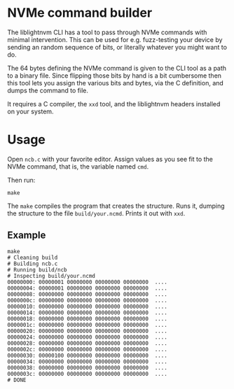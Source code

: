 # NVMe command builder

The liblightnvm CLI has a tool to pass through NVMe commands with minimal
intervention. This can be used for e.g. fuzz-testing your device by sending an
random sequence of bits, or literally whatever you might want to do.

The 64 bytes defining the NVMe command is given to the CLI tool as a path to a
binary file. Since flipping those bits by hand is a bit cumbersome then this
tool lets you assign the various bits and bytes, via the C definition, and dumps
the command to file.

It requires a C compiler, the `xxd` tool, and the liblightnvm headers installed
on your system.

# Usage

Open `ncb.c` with your favorite editor. Assign values as you see fit to the NVMe
command, that is, the variable named `cmd`.

Then run:

```
make
```

The `make` compiles the program that creates the structure. Runs it, dumping the
structure to the file `build/your.ncmd`. Prints it out with `xxd`.

## Example

```
make
# Cleaning build
# Building ncb.c
# Running build/ncb
# Inspecting build/your.ncmd
00000000: 00000001 00000000 00000000 00000000  ....
00000004: 00000001 00000000 00000000 00000000  ....
00000008: 00000000 00000000 00000000 00000000  ....
0000000c: 00000000 00000000 00000000 00000000  ....
00000010: 00000000 00000000 00000000 00000000  ....
00000014: 00000000 00000000 00000000 00000000  ....
00000018: 00000000 00000000 00000000 00000000  ....
0000001c: 00000000 00000000 00000000 00000000  ....
00000020: 00000000 00000000 00000000 00000000  ....
00000024: 00000000 00000000 00000000 00000000  ....
00000028: 00000000 00000000 00000000 00000000  ....
0000002c: 00000000 00000000 00000000 00000000  ....
00000030: 00000100 00000000 00000000 00000000  ....
00000034: 00000000 00000000 00000000 00000000  ....
00000038: 00000000 00000000 00000000 00000000  ....
0000003c: 00000000 00000000 00000000 00000000  ....
# DONE
```
